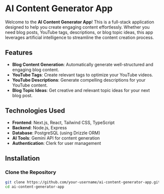 # AI Content Generator App

Welcome to the **AI Content Generator App**! This is a full-stack application designed to help you create engaging content effortlessly. Whether you need blog posts, YouTube tags, descriptions, or blog topic ideas, this app leverages artificial intelligence to streamline the content creation process.

## Features

- **Blog Content Generation**: Automatically generate well-structured and engaging blog content.
- **YouTube Tags**: Create relevant tags to optimize your YouTube videos.
- **YouTube Descriptions**: Generate compelling descriptions for your YouTube content.
- **Blog Topic Ideas**: Get creative and relevant topic ideas for your next blog post.

## Technologies Used

- **Frontend**: Next.js, React, Tailwind CSS, TypeScript
- **Backend**: Node.js, Express
- **Database**: PostgreSQL (using Drizzle ORM)
- **AI Tools**: Gemini API for content generation
- **Authentication**: Clerk for user management

## Installation

### Clone the Repository

```bash
git clone https://github.com/your-username/ai-content-generator-app.git
cd ai-content-generator-app
